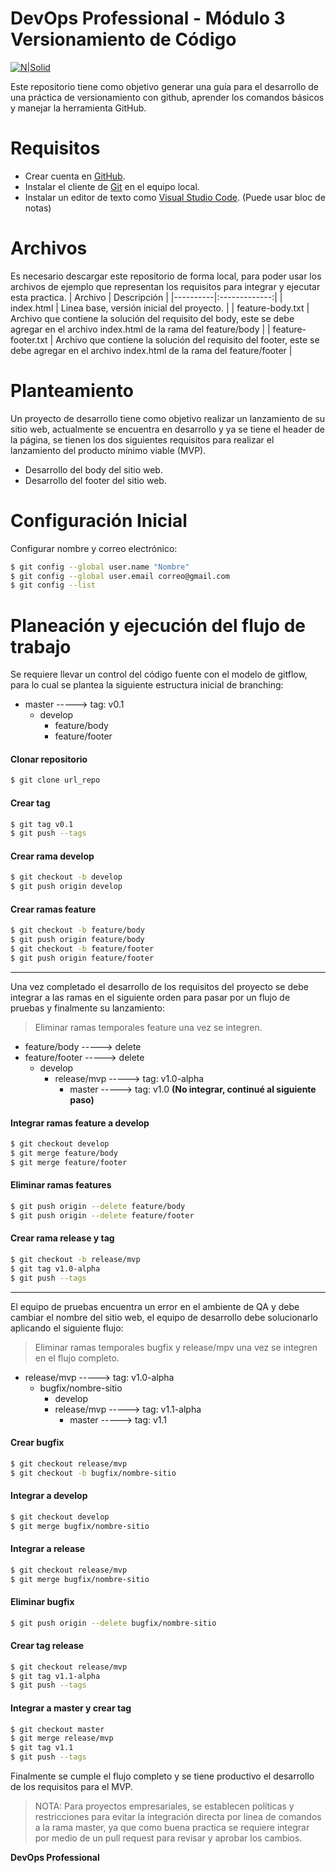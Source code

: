 # DevOps Professional - Módulo 3 Versionamiento de Código

[![N|Solid](https://www.elempleo.com/sitios-empresariales/colombia/periferia-it-corp/img/logo-periferia-01.png)](https://periferiaitgroup.com/)

Este repositorio tiene como objetivo generar una guía para el desarrollo de una práctica de versionamiento con github, aprender los comandos básicos y manejar la herramienta GitHub.

# Requisitos

  - Crear cuenta en [GitHub].
  - Instalar el cliente de [Git] en el equipo local.
  - Instalar un editor de texto como [Visual Studio Code]. (Puede usar bloc de notas)

# Archivos
Es necesario descargar este repositorio de forma local, para poder usar los archivos de ejemplo que representan los requisitos para integrar y ejecutar esta practica.
| Archivo   |      Descripción      |
|----------|:-------------:|
| index.html |  Linea base, versión inicial del proyecto. |
| feature-body.txt |  Archivo que contiene la solución del requisito del body, este se debe agregar en el archivo index.html de la rama del feature/body   |
| feature-footer.txt | Archivo que contiene la solución del requisito del footer, este se debe agregar en el archivo index.html de la rama del feature/footer  |

# Planteamiento

Un proyecto de desarrollo tiene como objetivo realizar un lanzamiento de su sitio web, actualmente se encuentra en desarrollo y ya se tiene el header de la página, se tienen los dos siguientes requisitos para realizar el lanzamiento del producto mínimo viable (MVP).

  - Desarrollo del body del sitio web.
  - Desarrollo del footer del sitio web.

# Configuración Inicial

Configurar nombre y correo electrónico:

```sh
$ git config --global user.name "Nombre"
$ git config --global user.email correo@gmail.com
$ git config --list
```

# Planeación y ejecución del flujo de trabajo

Se requiere llevar un control del código fuente con el modelo de gitflow, para lo cual se plantea la siguiente estructura inicial de branching:

  - master -----> tag: v0.1
     - develop
        - feature/body
        - feature/footer

#### Clonar repositorio
```sh
$ git clone url_repo
```
#### Crear tag
```sh
$ git tag v0.1
$ git push --tags
```
#### Crear rama develop
```sh
$ git checkout -b develop
$ git push origin develop
```
#### Crear ramas feature
```sh
$ git checkout -b feature/body
$ git push origin feature/body
$ git checkout -b feature/footer
$ git push origin feature/footer
```
------
Una vez completado el desarrollo de los requisitos del proyecto se debe integrar a las ramas en el siguiente orden para pasar por un flujo de pruebas y finalmente su lanzamiento:
> Eliminar ramas temporales feature una vez se integren.
  - feature/body -----> delete
  - feature/footer -----> delete
     - develop
        - release/mvp -----> tag: v1.0-alpha
            - master -----> tag: v1.0 **(No integrar, continué al siguiente paso)**
            
#### Integrar ramas feature a develop
```sh
$ git checkout develop
$ git merge feature/body
$ git merge feature/footer
```
#### Eliminar ramas features
```sh
$ git push origin --delete feature/body
$ git push origin --delete feature/footer
```
#### Crear rama release y tag
```sh
$ git checkout -b release/mvp
$ git tag v1.0-alpha
$ git push --tags
```
------
El equipo de pruebas encuentra un error en el ambiente de QA y debe cambiar el nombre del sitio web, el equipo de desarrollo debe solucionarlo aplicando el siguiente flujo:
> Eliminar ramas temporales bugfix y release/mpv una vez se integren en el flujo completo.
  - release/mvp -----> tag: v1.0-alpha
     - bugfix/nombre-sitio
        - develop
        - release/mvp -----> tag: v1.1-alpha
            - master -----> tag: v1.1
            
#### Crear bugfix
```sh
$ git checkout release/mvp
$ git checkout -b bugfix/nombre-sitio
```
#### Integrar a develop
```sh
$ git checkout develop
$ git merge bugfix/nombre-sitio
```
#### Integrar a release
```sh
$ git checkout release/mvp
$ git merge bugfix/nombre-sitio
```
#### Eliminar bugfix
```sh
$ git push origin --delete bugfix/nombre-sitio
```
#### Crear tag release
```sh
$ git checkout release/mvp
$ git tag v1.1-alpha
$ git push --tags
```
#### Integrar a master y crear tag
```sh
$ git checkout master
$ git merge release/mvp
$ git tag v1.1
$ git push --tags
```

Finalmente se cumple el flujo completo y se tiene productivo el desarrollo de los requisitos para el MVP.

> NOTA: Para proyectos empresariales, se establecen políticas y restricciones para evitar la integración directa por linea de comandos a la rama master, ya que como buena practica se requiere integrar por medio de un pull request para revisar y aprobar los cambios.

**DevOps Professional**


   [visual studio code]: <https://code.visualstudio.com>
   [git]: <https://git-scm.com>
   [github]: <https://github.com>
